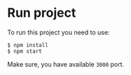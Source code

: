 # Run project

To run this project you need to use:
```
$ npm install
$ npm start
```
Make sure, you have available `3000` port.

